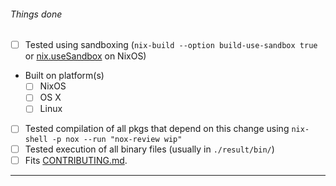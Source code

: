 ###### Things done

- [ ] Tested using sandboxing (`nix-build --option build-use-sandbox true` or [nix.useSandbox](http://nixos.org/nixos/manual/options.html#opt-nix.useSandbox) on NixOS)
- Built on platform(s)
   - [ ] NixOS
   - [ ] OS X
   - [ ] Linux
- [ ] Tested compilation of all pkgs that depend on this change using `nix-shell -p nox --run "nox-review wip"`
- [ ] Tested execution of all binary files (usually in `./result/bin/`)
- [ ] Fits [CONTRIBUTING.md](https://github.com/NixOS/nixpkgs/blob/master/.github/CONTRIBUTING.md).

---


